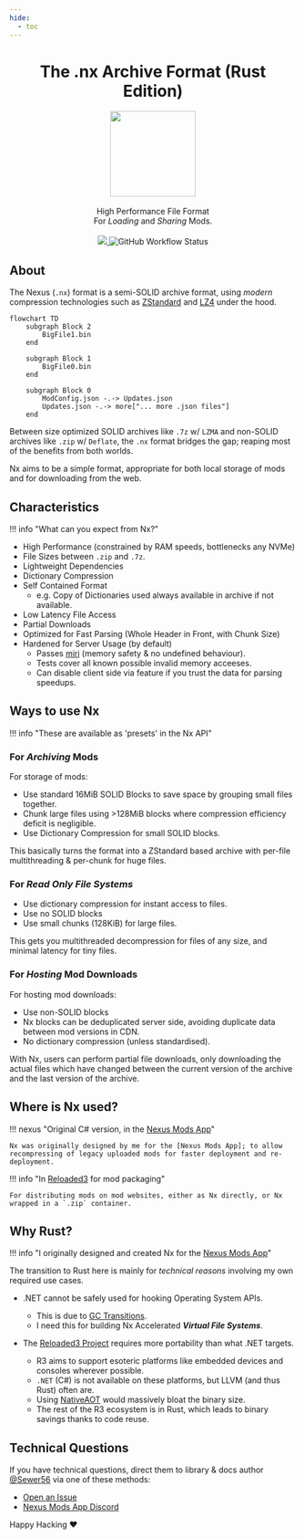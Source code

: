 ```yaml
---
hide:
  - toc
---
```


<div align="center">
	<h1>The .nx Archive Format (Rust Edition)</h1>
	<img src="./Reloaded/Images/Reloaded-Icon.png" width="150" align="center" />
	<br/> <br/>
    High Performance File Format
    <br/>
    For <i>Loading</i> and <i>Sharing</i> Mods.<br/><br/>
    <a href="https://codecov.io/gh/Sewer56/sewer56-archives-nx" >
      <img src="https://codecov.io/gh/Sewer56/sewer56-archives-nx/graph/badge.svg?token=4POOLjdU7U"/>
    </a>
    <img alt="GitHub Workflow Status" src="https://img.shields.io/github/actions/workflow/status/Sewer56/sewer56-archives-nx/rust.yml">
</div>

## About

The Nexus (`.nx`) format is a semi-SOLID archive format, using *modern* compression technologies such as
[ZStandard] and [LZ4] under the hood.

```mermaid
flowchart TD
    subgraph Block 2
        BigFile1.bin
    end

    subgraph Block 1
        BigFile0.bin
    end

    subgraph Block 0
        ModConfig.json -.-> Updates.json
        Updates.json -.-> more["... more .json files"]
    end
```

Between size optimized SOLID archives like `.7z` w/ `LZMA` and non-SOLID archives like `.zip` w/ `Deflate`,
the `.nx` format bridges the gap; reaping most of the benefits from both worlds.

Nx aims to be a simple format, appropriate for both local storage of mods and for downloading from the web.

## Characteristics

!!! info "What can you expect from Nx?"

- High Performance (constrained by RAM speeds, bottlenecks any NVMe)
- File Sizes between `.zip` and `.7z`.
- Lightweight Dependencies
- Dictionary Compression
- Self Contained Format
    - e.g. Copy of Dictionaries used always available in archive if not available.
- Low Latency File Access
- Partial Downloads
- Optimized for Fast Parsing (Whole Header in Front, with Chunk Size)
- Hardened for Server Usage (by default)
    - Passes [miri] (memory safety & no undefined behaviour).
    - Tests cover all known possible invalid memory acceeses.
    - Can disable client side via feature if you trust the data for parsing speedups.

## Ways to use Nx

!!! info "These are available as 'presets' in the Nx API"

### For ***Archiving*** Mods

For storage of mods:

- Use standard 16MiB SOLID Blocks to save space by grouping small files together.
- Chunk large files using >128MiB blocks where compression efficiency deficit is negligible.
- Use Dictionary Compression for small SOLID blocks.

This basically turns the format into a ZStandard based archive with per-file multithreading
& per-chunk for huge files.

### For ***Read Only File Systems***

- Use dictionary compression for instant access to files.
- Use no SOLID blocks
- Use small chunks (128KiB) for large files.

This gets you multithreaded decompression for files of any size, and minimal latency for tiny files.

### For ***Hosting*** Mod Downloads

For hosting mod downloads:

- Use non-SOLID blocks
- Nx blocks can be deduplicated server side, avoiding duplicate data between mod versions in CDN.
- No dictionary compression (unless standardised).

With Nx, users can perform partial file downloads, only downloading the actual files which have
changed between the current version of the archive and the last version of the archive.

## Where is Nx used?

!!! nexus "Original C# version, in the [Nexus Mods App]"

    Nx was originally designed by me for the [Nexus Mods App]; to allow
    recompressing of legacy uploaded mods for faster deployment and re-deployment.

!!! info "In [Reloaded3] for mod packaging"

    For distributing mods on mod websites, either as Nx directly, or Nx wrapped in a `.zip` container.

## Why Rust?

!!! info "I originally designed and created Nx for the [Nexus Mods App]"

The transition to Rust here is mainly for *technical reasons* involving my own required use cases.

- .NET cannot be safely used for hooking Operating System APIs.
    - This is due to [GC Transitions].
    - I need this for building Nx Accelerated ***Virtual File Systems***.

- The [Reloaded3 Project][r3-code-guidelines] requires more portability than what .NET targets.
    - R3 aims to support esoteric platforms like embedded devices and consoles wherever possible.
    - `.NET` (C#) is not available on these platforms, but LLVM (and thus Rust) often are.
    - Using [NativeAOT] would massively bloat the binary size.
    - The rest of the R3 ecosystem is in Rust, which leads to binary savings thanks to code reuse.

## Technical Questions

If you have technical questions, direct them to library & docs author [@Sewer56][Sewer56]
via one of these methods:

- [Open an Issue][open-issue]
- [Nexus Mods App Discord][nma-discord]

Happy Hacking ❤️

[ZStandard]: http://facebook.github.io/zstd/
[LZ4]: http://lz4.github.io/lz4/
[Nexus Mods App]: https://github.com/Nexus-Mods/NexusMods.App
[r3-code-guidelines]: https://reloaded-project.github.io/Reloaded-III/Code-Guidelines/Code-Guidelines.html#1-use-no_std-as-a-foundation
[GC Transitions]: https://github.com/dotnet/runtime/issues/82684#issue-1600116291
[NativeAOT]: https://learn.microsoft.com/en-us/dotnet/core/deploying/native-aot/?tabs=net7%2Cwindows
[Virtual File Systems]: https://reloaded-project.github.io/Reloaded-III/Mods/Essentials/Virtual-FileSystem/About.html
[Sewer56]: https://github.com/Sewer56
[nma-discord]: https://discord.gg/ccSndYpypC
[open-issue]: https://github.com/Sewer56/sewer56-archives-nx/issues/new
[Reloaded3]: https://reloaded-project.github.io/Reloaded-III/
[miri]: https://github.com/rust-lang/miri